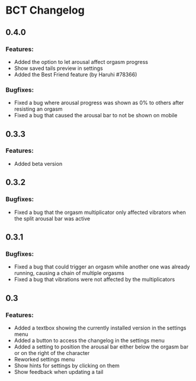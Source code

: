 # BCT Changelog
## 0.4.0
### Features:
- Added the option to let arousal affect orgasm progress
- Show saved tails preview in settings
- Added the Best Friend feature (by Haruhi #78366)

### Bugfixes:
- Fixed a bug where arousal progress was shown as 0% to others after resisting an orgasm
- Fixed a bug that caused the arousal bar to not be shown on mobile

## 0.3.3
### Features:
- Added beta version

## 0.3.2
### Bugfixes:
- Fixed a bug that the orgasm multiplicator only affected vibrators when the split arousal bar was active

## 0.3.1
### Bugfixes:
- Fixed a bug that could trigger an orgasm while another one was already running, causing a chain of multiple orgasms
- Fixed a bug that vibrations were not affected by the multiplicators

## 0.3
### Features:
- Added a textbox showing the currently installed version in the settings menu
- Added a button to access the changelog in the settings menu
- Added a setting to position the arousal bar either below the orgasm bar or on the right of the character
- Reworked settings menu
- Show hints for settings by clicking on them
- Show feedback when updating a tail
